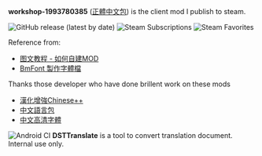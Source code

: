 **workshop-1993780385** ([正體中文包](https://steamcommunity.com/sharedfiles/filedetails/?id=1993780385)) is the client mod I publish to steam.

![GitHub release (latest by date)](https://img.shields.io/github/v/release/DolphinWing/DSTTranslate?logo=github) ![Steam Subscriptions](https://img.shields.io/steam/subscriptions/1993780385?logo=steam) ![Steam Favorites](https://img.shields.io/steam/favorites/1993780385?logo=steam)

Reference from:
* [图文教程 - 如何自建MOD](https://steamcommunity.com/sharedfiles/filedetails/?id=676286328)
* [BmFont 製作字體檔](https://cwa1022.pixnet.net/blog/post/15527479)

Thanks those developer who have done brillent work on these mods
* [漢化增強Chinese++](https://steamcommunity.com/sharedfiles/filedetails/?id=1418746242)
* [中文語言包](https://steamcommunity.com/sharedfiles/filedetails/?id=367546858)
* [中文高清字體](https://steamcommunity.com/sharedfiles/filedetails/?id=678340265)

![Android CI](https://github.com/DolphinWing/DSTTranslate/workflows/Android%20CI/badge.svg) 
**DSTTranslate** is a tool to convert translation document. Internal use only.

